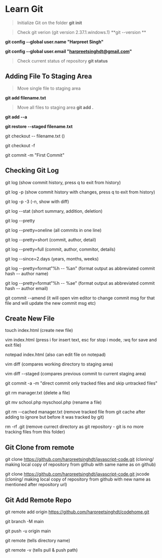 # Learn Git

>Initialize Git on the folder
**git init** 

>Check git verion (git version 2.37.1.windows.1)
**git --version **

**git config --global user.name "Harpreet Singh"**

**git config --global user.email "harpreetsinghdt@gmail.com"**

>Check current status of repository
**git status**

## Adding File To Staging Area

>Move single file to staging area

**git add filename.txt**

>Move all files to staging area
**git add .**

**git add --a**


**git restore --staged filename.txt**

git checkout -- filename.txt ()

git checkout -f

git commit -m "First Commit"

## Checking Git Log

git log (show commit history, press q to exit from history)

git log -p (show commit history with changes, press q to exit from history)

git log -p -3 (-n, show with diff)

git log --stat (short summary, addition, deletion)

git log --pretty

git log --pretty=oneline (all commits in one line)

git log --pretty=short (commit, author, detail)

git log --pretty=full (commit, author, commitor, details)

git log --since=2.days (years, months, weeks)

git log --pretty=format"%h -- %an" (format output as abbreviated commit hash -- author name)

git log --pretty=format"%h -- %ae" (format output as abbreviated commit hash -- author email)

git commit --amend (it will open vim editor to change commit msg for that file and will update the new commit msg etc)

## Create New File
touch index.html (create new file)

vim index.html (press i for insert text, esc for stop i mode, :wq for save and exit file)

notepad index.html (also can edit file on notepad)

vim diff (compares working directory to staging area)

vim diff --staged (compares previous commit to current staging area)


git commit -a -m "direct commit only tracked files and skip untracked files"

git rm manager.txt (delete a file)

git mv school.php myschool.php (rename a file)

git rm --cached manager.txt (remove tracked file from git cache after adding to ignore but before it was tracked by git)

rm -rf .git (remove currect directory as git repository - git is no more tracking files from this folder)


## Git Clone from remote

git clone https://github.com/harpreetsinghdt/javascript-code.git (cloning/ making local copy of repository from github with same name as on github)

git clone https://github.com/harpreetsinghdt/javascript-code.git jscode (cloning/ making local copy of repository from github with new name as mentioned after repository url)


## Git Add Remote Repo 

git remote add origin https://github.com/harpreetsinghdt/codehome.git

git branch -M main

git push -u origin main

git remote (tells directory name)

git remote -v (tells pull & push path)
